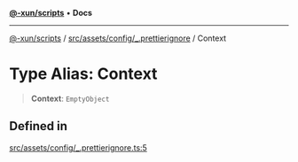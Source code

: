 [**@-xun/scripts**](../../../../../README.md) • **Docs**

***

[@-xun/scripts](../../../../../README.md) / [src/assets/config/\_.prettierignore](../README.md) / Context

# Type Alias: Context

> **Context**: `EmptyObject`

## Defined in

[src/assets/config/\_.prettierignore.ts:5](https://github.com/Xunnamius/xscripts/blob/89eebe76ad675b35907b3379b29bfde27fd5a5b8/src/assets/config/_.prettierignore.ts#L5)
